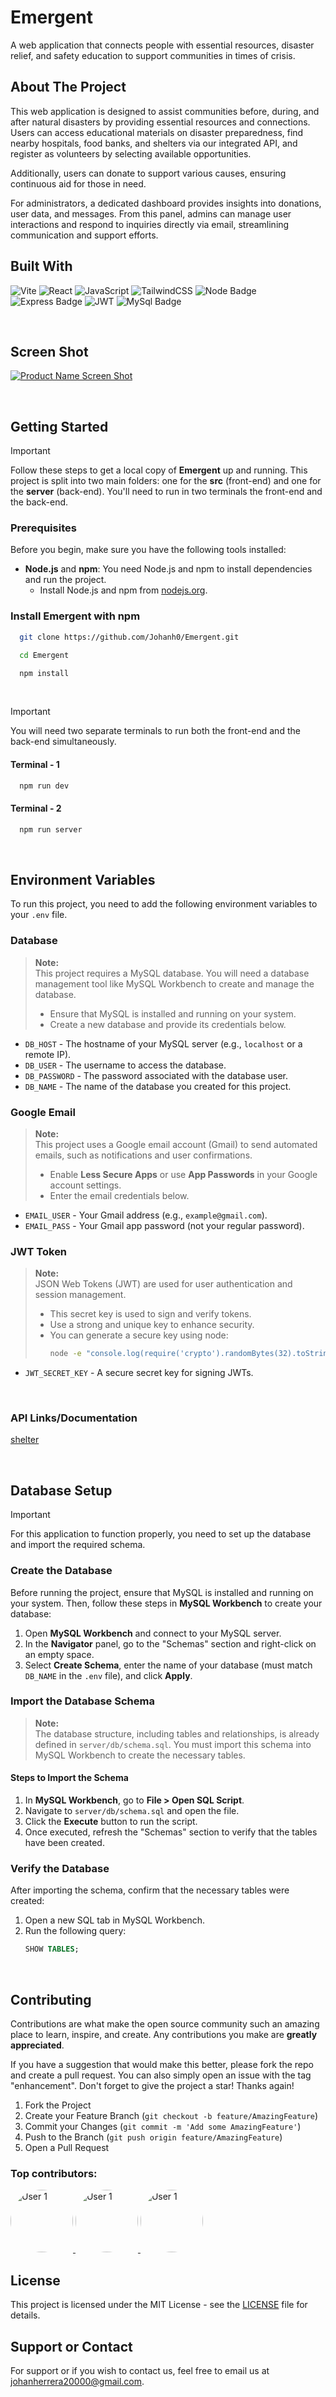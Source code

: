 # Emergent

A web application that connects people with essential resources, disaster relief, and safety education to support communities in times of crisis.

<!-- ABOUT THE PROJECT -->

## About The Project

This web application is designed to assist communities before, during, and after natural disasters by providing essential resources and connections. Users can access educational materials on disaster preparedness, find nearby hospitals, food banks, and shelters via our integrated API, and register as volunteers by selecting available opportunities.

Additionally, users can donate to support various causes, ensuring continuous aid for those in need.

For administrators, a dedicated dashboard provides insights into donations, user data, and messages. From this panel, admins can manage user interactions and respond to inquiries directly via email, streamlining communication and support efforts.

## Built With

![Vite](https://img.shields.io/badge/vite-%23646CFF.svg?style=for-the-badge&logo=vite&logoColor=white)
![React](https://img.shields.io/badge/react-%2320232a.svg?style=for-the-badge&logo=react&logoColor=%2361DAFB)
![JavaScript](https://img.shields.io/badge/javascript-%23323330.svg?style=for-the-badge&logo=javascript&logoColor=%23F7DF1E)
![TailwindCSS](https://img.shields.io/badge/tailwindcss-%2338B2AC.svg?style=for-the-badge&logo=tailwind-css&logoColor=white)
![Node Badge](https://img.shields.io/badge/Node.js-5FA04E.svg?style=for-the-badge&logo=nodedotjs&logoColor=white)
![Express Badge](https://img.shields.io/badge/Express-000000.svg?style=for-the-badge&logo=Express&logoColor=white)
![JWT](https://img.shields.io/badge/JWT-black?style=for-the-badge&logo=JSON%20web%20tokens)
![MySql Badge](https://img.shields.io/badge/MySQL-4479A1.svg?style=for-the-badge&logo=MySQL&logoColor=white)

<br>

## Screen Shot

[![Product Name Screen Shot][product-screenshot]](https://example.com)

<br>

<!-- GETTING STARTED -->

## Getting Started

> [!IMPORTANT]  
> Follow these steps to get a local copy of **Emergent** up and running. This project is split into two main folders: one for the **src** (front-end) and one for the **server** (back-end). You'll need to run in two terminals the front-end and the back-end.

### Prerequisites

Before you begin, make sure you have the following tools installed:

- **Node.js** and **npm**: You need Node.js and npm to install dependencies and run the project.
  - Install Node.js and npm from [nodejs.org](https://nodejs.org/).

### Install Emergent with npm

```bash
  git clone https://github.com/Johanh0/Emergent.git

```

```bash
  cd Emergent
```

```bash
  npm install
```

<br>

> [!IMPORTANT]  
> You will need two separate terminals to run both the front-end and the back-end simultaneously.

#### Terminal - 1

```bash
  npm run dev
```

#### Terminal - 2

```bash
  npm run server
```

<br>

## **Environment Variables**

To run this project, you need to add the following environment variables to your `.env` file.

### **Database**

> **Note:**  
> This project requires a MySQL database. You will need a database management tool like MySQL Workbench to create and manage the database.
>
> - Ensure that MySQL is installed and running on your system.
> - Create a new database and provide its credentials below.

- `DB_HOST` - The hostname of your MySQL server (e.g., `localhost` or a remote IP).
- `DB_USER` - The username to access the database.
- `DB_PASSWORD` - The password associated with the database user.
- `DB_NAME` - The name of the database you created for this project.

### **Google Email**

> **Note:**  
> This project uses a Google email account (Gmail) to send automated emails, such as notifications and user confirmations.
>
> - Enable **Less Secure Apps** or use **App Passwords** in your Google account settings.
> - Enter the email credentials below.

- `EMAIL_USER` - Your Gmail address (e.g., `example@gmail.com`).
- `EMAIL_PASS` - Your Gmail app password (not your regular password).

### **JWT Token**

> **Note:**  
> JSON Web Tokens (JWT) are used for user authentication and session management.
>
> - This secret key is used to sign and verify tokens.
> - Use a strong and unique key to enhance security.
> - You can generate a secure key using node:
>   ```bash
>   node -e "console.log(require('crypto').randomBytes(32).toString('hex'))"
>   ```

- `JWT_SECRET_KEY` - A secure secret key for signing JWTs.

<br>

### API Links/Documentation

[shelter]()

<br>

## **Database Setup**

> [!IMPORTANT]  
> For this application to function properly, you need to set up the database and import the required schema.

### Create the Database

Before running the project, ensure that MySQL is installed and running on your system. Then, follow these steps in **MySQL Workbench** to create your database:

1. Open **MySQL Workbench** and connect to your MySQL server.
2. In the **Navigator** panel, go to the "Schemas" section and right-click on an empty space.
3. Select **Create Schema**, enter the name of your database (must match `DB_NAME` in the `.env` file), and click **Apply**.

### Import the Database Schema

> **Note:**  
> The database structure, including tables and relationships, is already defined in `server/db/schema.sql`. You must import this schema into MySQL Workbench to create the necessary tables.

#### Steps to Import the Schema

1. In **MySQL Workbench**, go to **File > Open SQL Script**.
2. Navigate to `server/db/schema.sql` and open the file.
3. Click the **Execute** button to run the script.
4. Once executed, refresh the "Schemas" section to verify that the tables have been created.

### Verify the Database

After importing the schema, confirm that the necessary tables were created:

1. Open a new SQL tab in MySQL Workbench.
2. Run the following query:
   ```sql
   SHOW TABLES;
   ```

<!-- CONTRIBUTING -->

<br>

## Contributing

Contributions are what make the open source community such an amazing place to learn, inspire, and create. Any contributions you make are **greatly appreciated**.

If you have a suggestion that would make this better, please fork the repo and create a pull request. You can also simply open an issue with the tag "enhancement".
Don't forget to give the project a star! Thanks again!

1. Fork the Project
2. Create your Feature Branch (`git checkout -b feature/AmazingFeature`)
3. Commit your Changes (`git commit -m 'Add some AmazingFeature'`)
4. Push to the Branch (`git push origin feature/AmazingFeature`)
5. Open a Pull Request

### Top contributors:

<a href="https://github.com/Johanh0">
    <img src="https://avatars.githubusercontent.com/u/69118220" alt="User 1" style="border-radius: 50%; width: 100px; height: 100px;" />
</a>
<a href="https://github.com/CierraGaddy">
    <img src="https://avatars.githubusercontent.com/u/142933217" alt="User 1" style="border-radius: 50%; width: 100px; height: 100px;" />
</a>
<a href="https://github.com/BKotay">
    <img src="https://avatars.githubusercontent.com/u/164114802" alt="User 1" style="border-radius: 50%; width: 100px; height: 100px;" />
</a>

<!-- LICENSE -->

## License

This project is licensed under the MIT License - see the [LICENSE](LICENSE) file for details.

## Support or Contact

For support or if you wish to contact us, feel free to email us at [johanherrera20000@gmail.com](mailto:johanherrera20000@gmail.com).

<!-- MARKDOWN LINKS & IMAGES -->

[product-screenshot]: /public/product-screenshot-1.png
